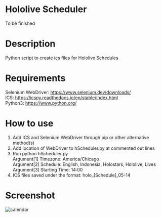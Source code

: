 # Hololive Scheduler

To be finished

# Description <br />
Python script to create ics files for Hololive Schedules

# Requirements <br />
Selenium WebDriver: https://www.selenium.dev/downloads/  <br />
ICS: https://icspy.readthedocs.io/en/stable/index.html <br />
Python3: https://www.python.org/

# How to use
1. Add ICS and Selenium WebDriver through pip or other alternative method(s)
2. Add location of WebDriver to hScheduler.py at commented out lines
3. Run python hScheduler.py  <br />
   Argument[1] Timezone: America/Chicago <br />
   Argument[2] Schedule: English, Indonesia, Holostars, Hololive, Lives <br />
   Argument[3] Starting Time: 14:00
4. ICS files saved under the format: holo_[Schedule]_05-14

# Screenshot <br />
![calendar](https://user-images.githubusercontent.com/26319124/118352393-13248300-b516-11eb-9f7b-e9631deee420.png)
